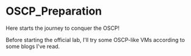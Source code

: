 # OSCP_Preparation

Here starts the journey to conquer the OSCP!

Before starting the official lab, I'll try some OSCP-like VMs according to some blogs I've read.
